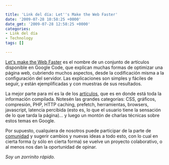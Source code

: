 ```yaml
---

title: 'Link del día: Let''s Make the Web Faster'
date: '2009-07-28 10:58:25 +0000'
date_gmt: '2009-07-28 12:58:25 +0000'
categories:
- Link del día
- Technology
tags: []

---
```


[Let's make the Web Faster](http://code.google.com/intl/de-DE/speed/index.html) es el nombre de un conjunto de artículos disponible en Google Code, que explican muchas formas de optimizar una página web, cubriendo muchos aspectos, desde la codificación misma a la configuración del servidor. Las explicaciones son simples y fáciles de seguir, y están ejemplificadas y con muestras de sus resultados.

La mejor parte para mí es la de los [artículos](http://code.google.com/intl/de-DE/speed/articles/), que es en donde está toda la información compilada. Notesén las grandes categorías: CSS, gráficos, compresión, PHP, HTTP caching, prefetch, herramientas, browsers, javascript, latencia percibida (esto es, lo que el usuario tiene la sensación de lo que tarda la página)... y luego un montón de charlas técnicas sobre estos temas en Google.

Por supuesto, cualquiera de nosotros puede participar de la parte de [comunidad](http://code.google.com/intl/de-DE/speed/community.html) y sugerir cambios y nuevas ideas a todo esto, con lo cual en cierta forma (y sólo en cierta forma) se vuelve un proyecto colaborativo, o al menos nos dan la oportunidad de opinar.

_Soy un zorrinito rápido._

